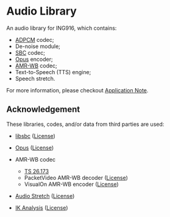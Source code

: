 # Audio Library

An audio library for ING916, which contains:

* [ADPCM](https://en.wikipedia.org/wiki/Adaptive_differential_pulse-code_modulation) codec;
* De-noise module;
* [SBC](https://en.wikipedia.org/wiki/SBC_(codec)) codec;
* [Opus](https://en.wikipedia.org/wiki/Opus_(audio_format)) encoder;
* [AMR-WB](https://en.wikipedia.org/wiki/AMR-WB) codec;
* Text-to-Speech (TTS) engine;
* Speech stretch.

For more information, please checkout [Application Note](https://ingchips.github.io/application-notes/an_libaudio_cn/).

## Acknowledgement

These libraries, codes, and/or data from third parties are used:

* [libsbc](https://github.com/google/libsbc) ([License](SBC-LICENSE))

* [Opus](https://opus-codec.org/) ([License](OPUS-COPYING))

* AMR-WB codec

    * [TS 26.173](https://portal.3gpp.org/desktopmodules/Specifications/SpecificationDetails.aspx?specificationId=1421)
    * PacketVideo AMR-WB decoder ([License](AMR-WB-DEC-LICENSE))
    * VisualOn AMR-WB encoder ([License](AMR-WB-ENC-LICENSE))

* [Audio Stretch](https://github.com/dbry/audio-stretch) ([License](STRETCH-LICENSE))

* [IK Analysis](https://github.com/infinilabs/analysis-ik) ([License](IK-LICENSE))
